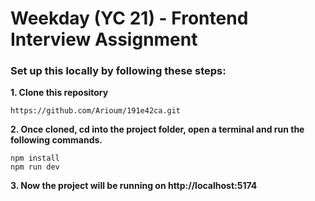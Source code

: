 # Weekday (YC 21) - Frontend Interview Assignment



### Set up this locally by following these steps:

**1. Clone this repository**
```
https://github.com/Arioum/191e42ca.git
```

**2. Once cloned, cd into the project folder, open a terminal and run the following commands.**
```
npm install
npm run dev
```

**3. Now the project will be running on http://localhost:5174**
